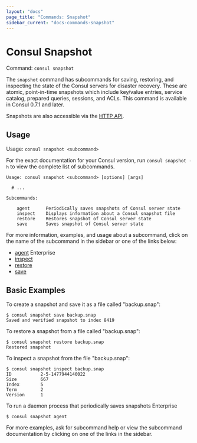 ```yaml
---
layout: "docs"
page_title: "Commands: Snapshot"
sidebar_current: "docs-commands-snapshot"
---
```


# Consul Snapshot

Command: `consul snapshot`

The `snapshot` command has subcommands for saving, restoring, and inspecting the
state of the Consul servers for disaster recovery. These are atomic, point-in-time
snapshots which include key/value entries, service catalog, prepared queries,
sessions, and ACLs. This command is available in Consul 0.7.1 and later.

Snapshots are also accessible via the [HTTP API](/api/snapshot.html).

## Usage

Usage: `consul snapshot <subcommand>`

For the exact documentation for your Consul version, run `consul snapshot -h` to
view the complete list of subcommands.

```text
Usage: consul snapshot <subcommand> [options] [args]

  # ...

Subcommands:

    agent      Periodically saves snapshots of Consul server state
    inspect    Displays information about a Consul snapshot file
    restore    Restores snapshot of Consul server state
    save       Saves snapshot of Consul server state
```

For more information, examples, and usage about a subcommand, click on the name
of the subcommand in the sidebar or one of the links below:

- [agent](/docs/commands/snapshot/agent.html) <span class="label-enterprise">Enterprise</span>
- [inspect](/docs/commands/snapshot/inspect.html)
- [restore](/docs/commands/snapshot/restore.html)
- [save](/docs/commands/snapshot/save.html)

## Basic Examples

To create a snapshot and save it as a file called "backup.snap":

```text
$ consul snapshot save backup.snap
Saved and verified snapshot to index 8419
```

To restore a snapshot from a file called "backup.snap":

```text
$ consul snapshot restore backup.snap
Restored snapshot
```

To inspect a snapshot from the file "backup.snap":

```text
$ consul snapshot inspect backup.snap
ID           2-5-1477944140022
Size         667
Index        5
Term         2
Version      1
```

To run a daemon process that periodically saves snapshots <span class="label-enterprise">Enterprise</span>

```
$ consul snapshot agent
```

For more examples, ask for subcommand help or view the subcommand documentation
by clicking on one of the links in the sidebar.
